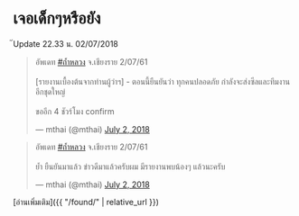 ---
---

# เจอเด็กๆหรือยัง

๊Update 22.33 น. 02/07/2018

<blockquote class="twitter-tweet" data-lang="en"><p lang="th" dir="ltr">อัพเดท <a href="https://twitter.com/hashtag/%E0%B8%96%E0%B9%89%E0%B8%B3%E0%B8%AB%E0%B8%A5%E0%B8%A7%E0%B8%87?src=hash&amp;ref_src=twsrc%5Etfw">#ถ้ำหลวง</a> จ.เชียงราย 2/07/61<br><br>[รายงานเบื้องต้นจากท่านผู้ว่าฯ] - ตอนนี้ยืนยันว่า ทุกคนปลอดภัย กำลังจะส่งซีลและทีมงานอีกชุดใหญ่ <br><br>ขออีก 4 ชัวร์โมง confirm</p>&mdash; mthai (@mthai) <a href="https://twitter.com/mthai/status/1013807027225706496?ref_src=twsrc%5Etfw">July 2, 2018</a></blockquote>
<script async src="https://platform.twitter.com/widgets.js" charset="utf-8"></script>

<blockquote class="twitter-tweet" data-lang="en"><p lang="th" dir="ltr">อัพเดท <a href="https://twitter.com/hashtag/%E0%B8%96%E0%B9%89%E0%B8%B3%E0%B8%AB%E0%B8%A5%E0%B8%A7%E0%B8%87?src=hash&amp;ref_src=twsrc%5Etfw">#ถ้ำหลวง</a> จ.เชียงราย 2/07/61<br><br>ย้ำ ยืนยันมาแล้ว ข่าวดีมาแล้วครับผม มีรายงานพบน้องๆ แล้วนะครับ</p>&mdash; mthai (@mthai) <a href="https://twitter.com/mthai/status/1013807161284091909?ref_src=twsrc%5Etfw">July 2, 2018</a></blockquote>
<script async src="https://platform.twitter.com/widgets.js" charset="utf-8"></script>

[อ่านเพิ่มเติม]({{ "/found/" | relative_url }})